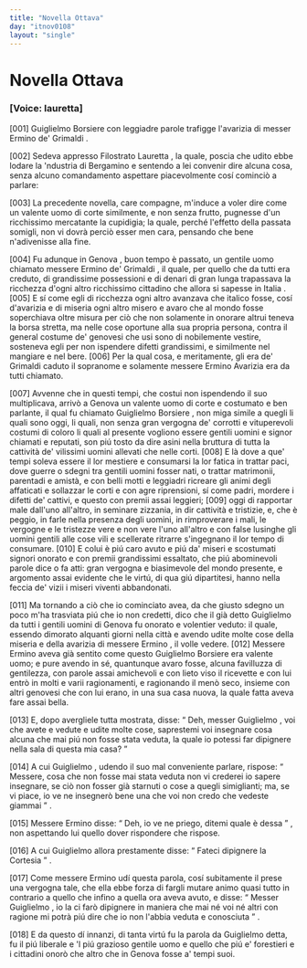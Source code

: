 ```yaml
---
title: "Novella Ottava"
day: "itnov0108"
layout: "single"
---
```

<div id="nov0108" type="novella" who="lauretta">
 <h1>
  Novella Ottava
 </h1>
 <argument>
  <p>
   <h3>
    [Voice: lauretta]
   </h3>
  </p>
  <p>
   <a name="p01080001">
    [001]
   </a>
   <name persref="guiglielmoborsiere" type="person">
    Guiglielmo Borsiere
   </name>
   con leggiadre parole trafigge l'avarizia di messer
   <name persref="erminogrimaldi" type="person">
    Ermino de' Grimaldi
   </name>
   .
  </p>
 </argument>
 <div3 type="commentary" who="author">
  <p>
   <a name="p01080002">
    [002]
   </a>
   Sedeva appresso
   <name persref="filostrato" type="person">
    Filostrato
   </name>
   <name persref="lauretta" type="person">
    Lauretta
   </name>
   , la quale, poscia che udito ebbe lodare la 'ndustria di
   <name persref="bergamino" type="person">
    Bergamino
   </name>
   e sentendo a lei convenir dire alcuna cosa, senza alcuno comandamento aspettare piacevolmente cos&iacute; cominci&ograve; a parlare:
  </p>
 </div3>
 <div3 type="commentary" who="lauretta">
  <p>
   <a name="p01080003">
    [003]
   </a>
   La precedente novella, care compagne, m'induce a voler dire come un valente uomo di corte similmente, e non senza frutto, pugnesse d'un ricchissimo mercatante la cupidigia; la quale, perch&eacute; l'effetto della passata somigli, non vi dovr&agrave; perci&ograve; esser men cara, pensando che bene n'adivenisse alla fine.
  </p>
 </div3>
 <p>
  <a name="p01080004">
   [004]
  </a>
  Fu adunque in
  <name placeref="genova" type="place">
   Genova
  </name>
  , buon tempo &egrave; passato, un gentile uomo chiamato messere
  <name persref="erminogrimaldi" type="person">
   Ermino de' Grimaldi
  </name>
  , il quale, per quello che da tutti era creduto, di grandissime possessioni e di denari di gran lunga trapassava la ricchezza d'ogni altro ricchissimo cittadino che allora si sapesse in
  <name placeref="italia" type="place">
   Italia
  </name>
  .
  <a name="p01080005">
   [005]
  </a>
  E s&iacute; come egli di ricchezza ogni altro avanzava che italico fosse, cos&iacute; d'avarizia e di miseria ogni altro misero e avaro che al mondo fosse soperchiava oltre misura per ci&ograve; che non solamente in onorare altrui teneva la borsa stretta, ma nelle cose oportune alla sua propria persona, contra il general costume de' genovesi che usi sono di nobilemente vestire, sosteneva egli per non ispendere difetti grandissimi, e similmente nel mangiare e nel bere.
  <a name="p01080006">
   [006]
  </a>
  Per la qual cosa, e meritamente, gli era de' Grimaldi caduto il sopranome e solamente messere
  <name persref="erminogrimaldi" type="person">
   Ermino Avarizia
  </name>
  era da tutti chiamato.
 </p>
 <p>
  <a name="p01080007">
   [007]
  </a>
  Avvenne che in questi tempi, che costui non ispendendo il suo multiplicava, arriv&ograve; a
  <name placeref="genova" type="place">
   Genova
  </name>
  un valente uomo di corte e costumato e ben parlante, il qual fu chiamato
  <name persref="guiglielmoborsiere" type="person">
   Guiglielmo Borsiere
  </name>
  , non miga simile a quegli li quali sono oggi, li quali, non senza gran vergogna de' corrotti e vituperevoli costumi di coloro li quali al presente vogliono essere gentili uomini e signor chiamati e reputati, son pi&uacute; tosto da dire asini nella bruttura di tutta la cattivit&agrave; de' vilissimi uomini allevati che nelle corti.
  <a name="p01080008">
   [008]
  </a>
  E l&agrave; dove a que' tempi soleva essere il lor mestiere e consumarsi la lor fatica in trattar paci, dove guerre o sdegni tra gentili uomini fosser nati, o trattar matrimonii, parentadi e amist&agrave;, e con belli motti e leggiadri ricreare gli animi degli affaticati e sollazzar le corti e con agre riprensioni, s&iacute; come padri, mordere i difetti de' cattivi, e questo con premii assai leggieri;
  <a name="p01080009">
   [009]
  </a>
  oggi di rapportar male dall'uno all'altro, in seminare zizzania, in dir cattivit&agrave; e tristizie, e, che &egrave; peggio, in farle nella presenza degli uomini, in rimproverare i mali, le vergogne e le tristezze vere e non vere l'uno all'altro e con false lusinghe gli uomini gentili alle cose vili e scellerate ritrarre s'ingegnano il lor tempo di consumare.
  <a name="p01080010">
   [010]
  </a>
  E colui &egrave; pi&uacute; caro avuto e pi&uacute; da' miseri e scostumati signori onorato e con premii grandissimi essaltato, che pi&uacute; abominevoli parole dice o fa atti: gran vergogna e biasimevole del mondo presente, e argomento assai evidente che le virt&uacute;, di qua gi&uacute; dipartitesi, hanno nella feccia de' vizii i miseri viventi abbandonati.
 </p>
 <p>
  <a name="p01080011">
   [011]
  </a>
  Ma tornando a ci&ograve; che io cominciato avea, da che giusto sdegno un poco m'ha trasviata pi&uacute; che io non credetti, dico che il gi&agrave; detto
  <name persref="guiglielmoborsiere" type="person">
   Guiglielmo
  </name>
  da tutti i gentili uomini di
  <name placeref="genova" type="place">
   Genova
  </name>
  fu onorato e volentier veduto: il quale, essendo dimorato alquanti giorni nella citt&agrave; e avendo udite molte cose della miseria e della avarizia di
  <name persref="erminogrimaldi" type="person">
   messere Ermino
  </name>
  , il volle vedere.
  <a name="p01080012">
   [012]
  </a>
  <name persref="erminogrimaldi" type="person">
   Messere Ermino
  </name>
  aveva gi&agrave; sentito come questo
  <name persref="guiglielmoborsiere" type="person">
   Guiglielmo Borsiere
  </name>
  era valente uomo; e pure avendo in s&eacute;, quantunque avaro fosse, alcuna favilluzza di gentilezza, con parole assai amichevoli e con lieto viso il ricevette e con lui entr&ograve; in molti e varii ragionamenti, e ragionando il men&ograve; seco, insieme con altri genovesi che con lui erano, in una sua casa nuova, la quale fatta aveva fare assai bella.
 </p>
 <p>
  <a name="p01080013">
   [013]
  </a>
  E, dopo avergliele tutta mostrata, disse:
  <q direct="unspecified" who="erminogrimaldi">
   Deh,
   <name persref="guiglielmoborsiere" type="person">
    messer Guiglielmo
   </name>
   , voi che avete e vedute e udite molte cose, saprestemi voi insegnare cosa alcuna che mai pi&uacute; non fosse stata veduta, la quale io potessi far dipignere nella sala di questa mia casa?
  </q>
 </p>
 <p>
  <a name="p01080014">
   [014]
  </a>
  A cui
  <name persref="guiglielmoborsiere" type="person">
   Guiglielmo
  </name>
  , udendo il suo mal conveniente parlare, rispose:
  <q direct="unspecified" who="guiglielmoborsiere">
   Messere, cosa che non fosse mai stata veduta non vi crederei io sapere insegnare, se ci&ograve; non fosser gi&agrave; starnuti o cose a quegli simiglianti; ma, se vi piace, io ve ne insegner&ograve; bene una che voi non credo che vedeste giammai
  </q>
  .
 </p>
 <p>
  <a name="p01080015">
   [015]
  </a>
  Messere
  <name persref="erminogrimaldi" type="person">
   Ermino
  </name>
  disse:
  <q direct="unspecified" who="erminogrimaldi">
   Deh, io ve ne priego, ditemi quale &egrave; dessa
  </q>
  , non aspettando lui quello dover rispondere che rispose.
 </p>
 <p>
  <a name="p01080016">
   [016]
  </a>
  A cui
  <name persref="guiglielmoborsiere" type="person">
   Guiglielmo
  </name>
  allora prestamente disse:
  <q direct="unspecified" who="guiglielmoborsiere">
   Fateci dipignere la Cortesia
  </q>
  .
 </p>
 <p>
  <a name="p01080017">
   [017]
  </a>
  Come messere
  <name persref="erminogrimaldi" type="person">
   Ermino
  </name>
  ud&iacute; questa parola, cos&iacute; subitamente il prese una vergogna tale, che ella ebbe forza di fargli mutare animo quasi tutto in contrario a quello che infino a quella ora aveva avuto, e disse:
  <q direct="unspecified" who="erminogrimaldi">
   Messer
   <name persref="guiglielmoborsiere" type="person">
    Guiglielmo
   </name>
   , io la ci far&ograve; dipignere in maniera che mai n&eacute; voi n&eacute; altri con ragione mi potr&agrave; pi&uacute; dire che io non l'abbia veduta e conosciuta
  </q>
  .
 </p>
 <p>
  <a name="p01080018">
   [018]
  </a>
  E da questo d&iacute; innanzi, di tanta virt&uacute; fu la parola da
  <name persref="guiglielmoborsiere" type="person">
   Guiglielmo
  </name>
  detta, fu il pi&uacute; liberale e 'l pi&uacute; grazioso gentile uomo e quello che pi&uacute; e' forestieri e i cittadini onor&ograve; che altro che in
  <name placeref="genova" type="place">
   Genova
  </name>
  fosse a' tempi suoi.
 </p>
</div>